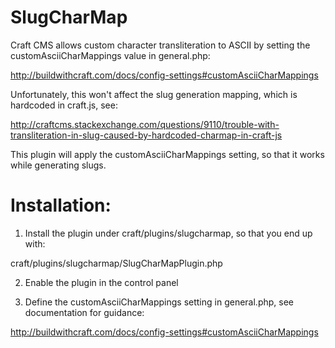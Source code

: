 # SlugCharMap

Craft CMS allows custom character transliteration to ASCII by setting the customAsciiCharMappings value in general.php:

http://buildwithcraft.com/docs/config-settings#customAsciiCharMappings

Unfortunately, this won't affect the slug generation mapping, which is hardcoded in craft.js, see:

http://craftcms.stackexchange.com/questions/9110/trouble-with-transliteration-in-slug-caused-by-hardcoded-charmap-in-craft-js

This plugin will apply the customAsciiCharMappings setting, so that it works while generating slugs.

# Installation:

1. Install the plugin under craft/plugins/slugcharmap, so that you end up with:

craft/plugins/slugcharmap/SlugCharMapPlugin.php

2. Enable the plugin in the control panel

3. Define the customAsciiCharMappings setting in general.php, see documentation for guidance:

http://buildwithcraft.com/docs/config-settings#customAsciiCharMappings
